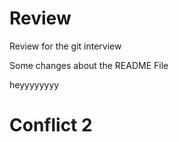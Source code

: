 # Review
Review for the git interview 




Some changes about the README File 



heyyyyyyyy

# Conflict 2 

